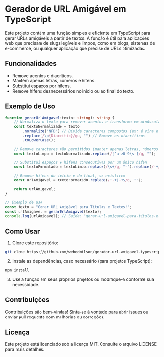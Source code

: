 # Gerador de URL Amigável em TypeScript

Este projeto contém uma função simples e eficiente em TypeScript para gerar URLs amigáveis a partir de textos. A função é útil para aplicações web que precisam de slugs legíveis e limpos, como em blogs, sistemas de e-commerce, ou qualquer aplicação que precise de URLs otimizadas.

## Funcionalidades

- Remove acentos e diacríticos.
- Mantém apenas letras, números e hifens.
- Substitui espaços por hifens.
- Remove hifens desnecessários no início ou no final do texto.

## Exemplo de Uso

```typescript
function gerarUrlAmigavel(texto: string): string {
    // Normaliza o texto para remover acentos e transforma em minúsculas
    const textoNormalizado = texto
        .normalize("NFD") // Divide caracteres compostos (ex: é vira e + `)
        .replace(/\p{Diacritic}/gu, "") // Remove os diacríticos
        .toLowerCase();

    // Remove caracteres não permitidos (manter apenas letras, números e espaços)
    const textoLimpo = textoNormalizado.replace(/[^a-z0-9\s-]/g, "");

    // Substitui espaços e hifens consecutivos por um único hifen
    const textoFormatado = textoLimpo.replace(/\s+/g, "-").replace(/-+/g, "-");

    // Remove hifens do início e do final, se existirem
    const urlAmigavel = textoFormatado.replace(/^-+|-+$/g, "");

    return urlAmigavel;
}

// Exemplo de uso
const texto = "Gerar URL Amigável para Títulos e Textos!";
const urlAmigavel = gerarUrlAmigavel(texto);
console.log(urlAmigavel); // Saída: "gerar-url-amigavel-para-titulos-e-textos"
```

## Como Usar

1. Clone este repositório:

```bash
git clone https://github.com/webedmilson/gerador-url-amigavel-typescript.git
```

2. Instale as dependências, caso necessário (para projetos TypeScript):

```bash
npm install
```

3. Use a função em seus próprios projetos ou modifique-a conforme sua necessidade.

## Contribuições

Contribuições são bem-vindas! Sinta-se à vontade para abrir issues ou enviar pull requests com melhorias ou correções.

## Licença

Este projeto está licenciado sob a licença MIT. Consulte o arquivo LICENSE para mais detalhes.
